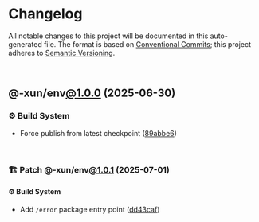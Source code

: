 # Changelog

All notable changes to this project will be documented in this auto-generated
file. The format is based on [Conventional Commits][1];
this project adheres to [Semantic Versioning][2].

<br />

## @-xun/env[@1.0.0][3] (2025-06-30)

### ⚙️ Build System

- Force publish from latest checkpoint ([89abbe6][4])

<br />

### 🏗️ Patch @-xun/env[@1.0.1][5] (2025-07-01)

#### ⚙️ Build System

- Add `/error` package entry point ([dd43caf][6])

[1]: https://conventionalcommits.org
[2]: https://semver.org
[3]: https://github.com/Xunnamius/api-utils/compare/@-xun/env@0.0.0-init...@-xun/env@1.0.0
[4]: https://github.com/Xunnamius/api-utils/commit/89abbe6937ec39fc9d2eb19430d0e8d5b1321810
[5]: https://github.com/Xunnamius/api-utils/compare/@-xun/env@1.0.0...@-xun/env@1.0.1
[6]: https://github.com/Xunnamius/api-utils/commit/dd43caf0e5d04049aa699f225be601c9952cb596
